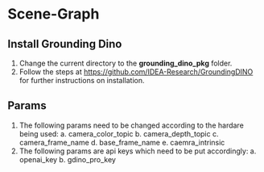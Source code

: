 # Scene-Graph

## Install Grounding Dino
1. Change the current directory to the **grounding_dino_pkg** folder.
2. Follow the steps at https://github.com/IDEA-Research/GroundingDINO for further instructions on installation.

## Params
1. The following params need to be changed according to the hardare being used:
   a. camera_color_topic
   b. camera_depth_topic
   c. camera_frame_name
   d. base_frame_name
   e. caemra_intrinsic
2. The following params are api keys which need to be put accordingly:
   a. openai_key
   b. gdino_pro_key
